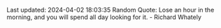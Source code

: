 Last updated: 2024-04-02 18:03:35
Random Quote: Lose an hour in the morning, and you will spend all day looking for it. - Richard Whately